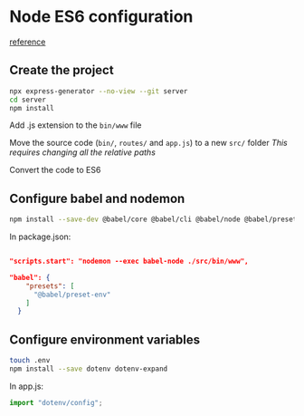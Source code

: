 # Node ES6 configuration

[reference](https://www.freecodecamp.org/news/how-to-enable-es6-and-beyond-syntax-with-node-and-express-68d3e11fe1ab/)

## Create the project

```sh
npx express-generator --no-view --git server
cd server
npm install
```

Add .js extension to the `bin/www` file

Move the source code (`bin/`, `routes/` and `app.js`) to a new `src/` folder
*This requires changing all the relative paths*

Convert the code to ES6

## Configure babel and nodemon

```sh
npm install --save-dev @babel/core @babel/cli @babel/node @babel/preset-env nodemon
```

In package.json:

```json

"scripts.start": "nodemon --exec babel-node ./src/bin/www",

"babel": {
    "presets": [
      "@babel/preset-env"
    ]
  }
```

## Configure environment variables

```sh
touch .env
npm install --save dotenv dotenv-expand
```

In app.js:

```js
import "dotenv/config";
```

